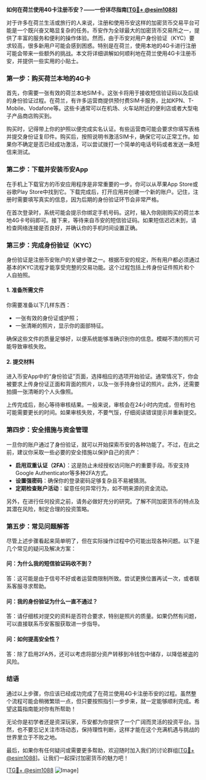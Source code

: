 **如何在荷兰使用4G卡注册币安？——一份详尽指南[[TG💪+ @esim1088](https://t.me/s/esim1088)]**

对于许多在荷兰生活或旅行的人来说，注册和使用币安这样的加密货币交易平台可能是一个既兴奋又略显复杂的任务。币安作为全球最大的加密货币交易所之一，提供了丰富的服务和便利的操作体验。然而，由于币安对用户身份验证（KYC）要求较高，很多新用户可能会感到困惑。特别是在荷兰，使用本地的4G卡进行注册可能会带来一些额外的挑战。本文将详细讲解如何顺利地在荷兰使用4G卡注册币安，并提供一些实用的小贴士。

### **第一步：购买荷兰本地的4G卡**

首先，你需要一张有效的荷兰本地SIM卡。这张卡将用于接收短信验证码以及后续的身份验证过程。在荷兰，有许多运营商提供预付费SIM卡服务，比如KPN、T-Mobile、Vodafone等。这些卡通常可以在机场、火车站附近的便利店或者大型电子产品商店购买到。

购买时，记得带上你的护照以便完成实名认证。有些运营商可能会要求你填写表格并提交身份证复印件。购买后，按照说明书激活SIM卡，确保它可以正常工作。如果你不确定是否已经成功激活，可以尝试拨打一个简单的电话号码或者发送一条短信来测试。

### **第二步：下载并安装币安App**

在手机上下载官方的币安应用程序是非常重要的一步。你可以从苹果App Store或谷歌Play Store中找到它。下载完成后，打开应用并创建一个新的账户。记住，注册时需要填写真实的信息，因为后期的身份验证环节会非常严格。

在首次登录时，系统可能会提示你绑定手机号码。这时，输入你刚刚购买的荷兰本地4G卡号码即可。接下来，等待来自币安的短信验证码。如果短信迟迟未到，请检查网络连接是否良好，并确认你的手机时间设置正确。

### **第三步：完成身份验证（KYC）**

身份验证是注册币安账户的关键步骤之一。根据币安的规定，所有用户都必须通过基本的KYC流程才能享受完整的交易功能。这个过程包括上传身份证件照片和个人自拍照。

#### **1. 准备所需文件**
你需要准备以下几样东西：
- 一张有效的身份证或护照；
- 一张清晰的照片，显示你的面部特征。

确保这些文件的质量足够好，以便系统能够准确识别你的信息。模糊不清的照片可能导致审核失败。

#### **2. 提交材料**
进入币安App中的“身份验证”页面，选择相应的选项开始验证。通常情况下，你会被要求上传身份证正面和背面的照片，以及一张手持身份证的照片。此外，还需要拍摄一张清晰的个人头像照。

上传完成后，耐心等待审核结果。一般来说，审核会在24小时内完成，但有时也可能需要更长的时间。如果审核失败，不要气馁，仔细阅读错误提示并重新提交。

### **第四步：安全措施与资金管理**

一旦你的账户通过了身份验证，就可以开始探索币安的各种功能了。不过，在此之前，建议你采取一些必要的安全措施以保护自己的资产：

- **启用双重认证（2FA）**：这是防止未经授权访问账户的重要手段。币安支持Google Authenticator等多种2FA方式。
- **设置强密码**：确保你的登录密码足够复杂且不易被猜测。
- **定期检查账户活动**：留意任何异常行为，如不明来源的资金流动。

另外，在进行任何投资之前，请务必做好充分的研究。了解不同加密货币的特点及其潜在风险，制定合理的投资策略。

### **第五步：常见问题解答**

尽管上述步骤看起来简单明了，但在实际操作过程中仍可能出现各种问题。以下是几个常见的疑问及解决方案：

#### **问：为什么我的短信验证码收不到？**
答：这可能是由于信号不好或者运营商限制所致。尝试更换位置再试一次，或者联系客服寻求帮助。

#### **问：我的身份验证为什么一直不通过？**
答：请仔细核对提交的资料是否符合要求，特别是照片的质量。如果仍然有问题，可以直接联系币安客服获取进一步指导。

#### **问：如何提高安全性？**
答：除了启用2FA外，还可以考虑将部分资产转移到冷钱包中储存，以降低被盗的风险。

### **结语**

通过以上步骤，你应该已经成功完成了在荷兰使用4G卡注册币安的过程。虽然整个流程可能会稍微繁琐一点，但只要按照指引一步步来，就一定能够顺利完成。希望这篇指南能对你有所帮助！

无论你是初学者还是资深玩家，币安都为你提供了一个广阔而灵活的投资平台。当然，也不要忘记关注市场动态，保持理性判断，这样才能在这个充满机遇与挑战的世界里立于不败之地。

最后，如果你有任何疑问或需要更多帮助，欢迎随时加入我们的讨论群组[[TG💪+ @esim1088](https://t.me/s/esim1088)]。让我们一起探讨加密货币的魅力吧！

[[TG💪+ @esim1088](https://t.me/s/esim1088) ![Image](https://i.postimg.cc/4NQfJmqS/Snipaste-2025-05-13-00-14-12.png)]